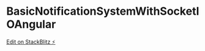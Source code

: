 # BasicNotificationSystemWithSocketIOAngular

[Edit on StackBlitz ⚡️](https://stackblitz.com/edit/node-zyt7rq)